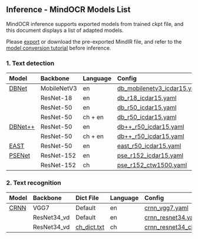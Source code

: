 ## Inference - MindOCR Models List

MindOCR inference supports exported models from trained ckpt file, and this document displays a list of adapted models.

Please [export](https://github.com/mindspore-lab/mindocr/blob/main/tools/export.py) or download the pre-exported MindIR
file, and refer to the [model conversion tutorial](convert_tutorial.md) before inference.

### 1. Text detection

| Model                                                                           | Backbone    | Language | Config                                                                                                                          | Download                                                                                                             |
|:--------------------------------------------------------------------------------|:------------|:---------|:--------------------------------------------------------------------------------------------------------------------------------|:---------------------------------------------------------------------------------------------------------------------|
| [DBNet](https://github.com/mindspore-lab/mindocr/tree/main/configs/det/dbnet)   | MobileNetV3 | en       | [db_mobilenetv3_icdar15.yaml](https://github.com/mindspore-lab/mindocr/tree/main/configs/det/dbnet/db_mobilenetv3_icdar15.yaml) | [mindir](https://download.mindspore.cn/toolkits/mindocr/dbnet/dbnet_mobilenetv3-62c44539-f14c6a13.mindir)            |
|                                                                                 | ResNet-18   | en       | [db_r18_icdar15.yaml](https://github.com/mindspore-lab/mindocr/tree/main/configs/det/dbnet/db_r18_icdar15.yaml)                 | [mindir](https://download.mindspore.cn/toolkits/mindocr/dbnet/dbnet_resnet18-0c0c4cfa-cf46eb8b.mindir)               |
|                                                                                 | ResNet-50   | en       | [db_r50_icdar15.yaml](https://github.com/mindspore-lab/mindocr/tree/main/configs/det/dbnet/db_r50_icdar15.yaml)                 | [mindir](https://download.mindspore.cn/toolkits/mindocr/dbnet/dbnet_resnet50-c3a4aa24-fbf95c82.mindir)               |
|                                                                                 | ResNet-50   | ch + en  | [db_r50_icdar15.yaml](https://github.com/mindspore-lab/mindocr/tree/main/configs/det/dbnet/db_r50_icdar15.yaml)                 | [mindir](https://download.mindspore.cn/toolkits/mindocr/dbnet/dbnet_resnet50_ch_en_general-a5dbb141-912f0a90.mindir) |
| [DBNet++](https://github.com/mindspore-lab/mindocr/tree/main/configs/det/dbnet) | ResNet-50   | en       | [db++_r50_icdar15.yaml](https://github.com/mindspore-lab/mindocr/tree/main/configs/det/dbnet/db++_r50_icdar15.yaml)             | [mindir](https://download.mindspore.cn/toolkits/mindocr/dbnet/dbnetpp_resnet50-068166c2-9934aff0.mindir)             |
|                                                                                 | ResNet-50   | ch + en  | [db++_r50_icdar15.yaml](https://github.com/mindspore-lab/mindocr/tree/main/configs/det/dbnet/db++_r50_icdar15.yaml)             | [mindir](https://download.mindspore.cn/toolkits/mindocr/dbnet/dbnetpp_resnet50_ch_en_general-884ba5b9-b3f52398.mindir) |
| [EAST](https://github.com/mindspore-lab/mindocr/tree/main/configs/det/east)     | ResNet-50   | en       | [east_r50_icdar15.yaml](https://github.com/mindspore-lab/mindocr/tree/main/configs/det/east/east_r50_icdar15.yaml)              | [mindir](https://download.mindspore.cn/toolkits/mindocr/east/east_resnet50_ic15-7262e359-5f05cd42.mindir)            |
| [PSENet](https://github.com/mindspore-lab/mindocr/tree/main/configs/det/psenet) | ResNet-152  | en       | [pse_r152_icdar15.yaml](https://github.com/mindspore-lab/mindocr/tree/main/configs/det/psenet/pse_r152_icdar15.yaml)            | [mindir](https://download.mindspore.cn/toolkits/mindocr/psenet/psenet_resnet152_ic15-6058a798-0d755205.mindir)       |
|                                                                                 | ResNet-152  | ch       | [pse_r152_ctw1500.yaml](https://github.com/mindspore-lab/mindocr/tree/main/configs/det/psenet/pse_r152_ctw1500.yaml)            | [mindir](https://download.mindspore.cn/toolkits/mindocr/psenet/psenet_resnet152_ctw1500-58b1b1ff-b95c7f85.mindir)    |

### 2. Text recognition

| Model                                                                       | Backbone    | Dict File                                                                                        | Language | Config                                                                                                             | Download                                                                                                |
|:----------------------------------------------------------------------------|:------------|:-------------------------------------------------------------------------------------------------|:---------|:-------------------------------------------------------------------------------------------------------------------|:--------------------------------------------------------------------------------------------------------|
| [CRNN](https://github.com/mindspore-lab/mindocr/tree/main/configs/rec/crnn) | VGG7        | Default                                                                                          | en       | [crnn_vgg7.yaml](https://github.com/mindspore-lab/mindocr/tree/main/configs/rec/crnn/crnn_vgg7.yaml)               | [mindir](https://download.mindspore.cn/toolkits/mindocr/crnn/crnn_vgg7-ea7e996c-573dbd61.mindir)        |
|                                                                             | ResNet34_vd | Default                                                                                          | en       | [crnn_resnet34.yaml](https://github.com/mindspore-lab/mindocr/tree/main/configs/rec/crnn/crnn_resnet34.yaml)       | [mindir](https://download.mindspore.cn/toolkits/mindocr/crnn/crnn_resnet34-83f37f07-eb10a0c9.mindir)    |
|                                                                             | ResNet34_vd | [ch_dict.txt](https://github.com/mindspore-lab/mindocr/tree/main/mindocr/utils/dict/ch_dict.txt) | ch       | [crnn_resnet34_ch.yaml](https://github.com/mindspore-lab/mindocr/tree/main/configs/rec/crnn/crnn_resnet34_ch.yaml) | [mindir](https://download.mindspore.cn/toolkits/mindocr/crnn/crnn_resnet34_ch-7a342e3c-105bccb2.mindir) |
